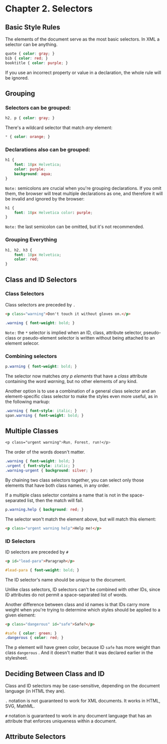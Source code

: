# Chapter 2. Selectors

## Basic Style Rules

The elements of the document serve as the most basic selectors. In XML a selector can be anything.

```css
quote { color: gray; }
bib { color: red; }
booktitle { color: purple; }
```

If you use an incorrect property or value in a declaration, the whole rule will be ignored.



## Grouping

### Selectors can be grouped:

```css
h2, p { color: gray; }
```

There's a wildcard selector that match *any* element:

```css
* { color: orange; }
```

### Declarations also can be grouped:

```css
h1 {
    font: 18px Helvetica;
    color: purple;
    background: aqua;
}
```



`Note:` semicolons are crucial when you're grouping declarations. If you omit them, the browser will treat multiple declarations as one, and therefore it will be invalid and ignored by the browser:

```css
h1 {
    font: 18px Helvetica color: purple;
}
```

`Note:` the last semicolon can be omitted, but it's not recommended.

### Grouping Everything

```css
h1, h2, h3 {
    font: 18px Helvetica;
    color: red;
}
```

## Class and ID Selectors

### Class Selectors

Class selectors are preceded by `.`

```html
<p class="warning">Don't touch it without gloves on.</p>
```

```css
.warning { font-weight: bold; }
```

`Note:` the `*` selector is implied when an ID, class, attribute selector, pseudo-class or pseudo-element selector is written without being attached to an element selecor.



### Combining selectors

```css
p.warning { font-weight: bold; }
```

The selector now matches *any p elements* that have a *class* attribute containing the word *warning*, but no other elements of any kind.



Another option is to use a combination of a general class selector and an element-specific class selector to make the styles even more useful, as in the following markup:

```css
.warning { font-style: italic; }
span.warning { font-weight: bold; }
```



## Multiple Classes

```css
<p class="urgent warning">Run, Forest, run!</p>
```

The order of the words doesn't matter.

```css
.warning { font-weight: bold; }
.urgent { font-style: italic; }
.warning-urgent { background: silver; }
```

By chaining two class selectors together, you can select only those elements that have both class names, in any order.

If a multiple class selector contains a name that is not in the space-separated list, then the match will fail.

```css
p.warning.help { background: red; }
```

The selector won't match the element above, but will match this element:

```html
<p class="urgent warning help">Help me!</p>
```

### ID Selectors

ID selectors are preceded by `#`

```html
<p id="lead-para">Paragraph</p>
```

```css
#lead-para { font-weight: bold; }
```

The ID selector's name should be *unique* to the document.

Unlike class selectors, ID selectors can't be combined with other IDs, since ID attributes do not permit a space-separated list of words.

Another difference between class and id names is that IDs carry more weight when you're trying to determine which styles should be applied to a given element:

```html
<p class="dangerous" id="safe">Safe?</p>
```

```css
#safe { color: green; }
.dangerous { color: red; }
```

The p element will have green color, because ID `safe` has more weight than class `dangerous` . And it doesn't matter that it was declared earlier in the stylesheet.

## Deciding Between Class and ID

Class and ID selectors may be case-sensitive, depending on the document language (in HTML they are).

`.` notation is not guaranteed to work for XML documents. It works in HTML, SVG, MathML.

`#` notation is guaranteed to work in any document language that has an attribute that enforces uniqueness within a document.



## Attribute Selectors

